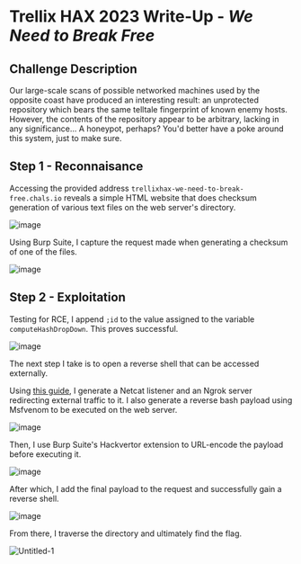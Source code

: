# Trellix HAX 2023 Write-Up - *We Need to Break Free*

## Challenge Description

Our large-scale scans of possible networked machines used by the opposite coast have produced an interesting result: an unprotected repository which bears the same telltale fingerprint of known enemy hosts. However, the contents of the repository appear to be arbitrary, lacking in any significance... A honeypot, perhaps? You'd better have a poke around this system, just to make sure.

## Step 1 - Reconnaisance

Accessing the provided address ```trellixhax-we-need-to-break-free.chals.io``` reveals a simple HTML website that does checksum generation of various text files on the web server's directory.

![image](https://user-images.githubusercontent.com/45502375/221381875-661721ae-2fed-4620-9a76-d720f3ecc975.png)

Using Burp Suite, I capture the request made when generating a checksum of one of the files.

![image](https://user-images.githubusercontent.com/45502375/221381950-a1ee1073-ab74-4348-b54a-ee4fd3f36894.png)

## Step 2 - Exploitation

Testing for RCE, I append ```;id``` to the value assigned to the variable ```computeHashDropDown```. This proves successful.

![image](https://user-images.githubusercontent.com/45502375/221382062-e2e140cf-e5e5-4667-b4b3-90214821e03e.png)

The next step I take is to open a reverse shell that can be accessed externally.

Using [this guide](https://systemweakness.com/how-to-catch-a-reverse-shell-over-the-internet-66d1be5f7bb9), I generate a Netcat listener and an Ngrok server redirecting external traffic to it. I also generate a reverse bash payload using Msfvenom to be executed on the web server.

![image](https://user-images.githubusercontent.com/45502375/221382300-552c6217-bbf5-4abf-b3a6-dc5f84e03737.png)

Then, I use Burp Suite's Hackvertor extension to URL-encode the payload before executing it.

![image](https://user-images.githubusercontent.com/45502375/221382329-fd5ab610-6e43-4182-8719-d6582392c0a5.png)

After which, I add the final payload to the request and successfully gain a reverse shell.

![image](https://user-images.githubusercontent.com/45502375/221382347-3b888ca0-3efc-4531-b754-94ba07c163d6.png)

From there, I traverse the directory and ultimately find the flag.

![Untitled-1](https://user-images.githubusercontent.com/45502375/221382579-d99c735a-3e95-47ec-bb48-697a9cfaaf8b.png)
